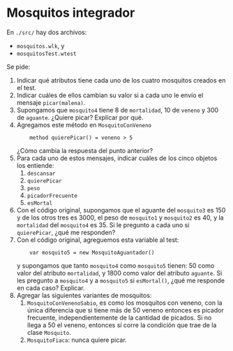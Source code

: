 # Mosquitos integrador

En `./src/` hay dos archivos:
- `mosquitos.wlk`, y
- `mosquitosTest.wtest`

Se pide:
1. Indicar qué atributos tiene cada uno de los cuatro mosquitos creados en el test.
1. Indicar cuáles de ellos cambian su valor si a cada uno le envío el mensaje `picar(malena)`.
1. Supongamos que `mosquito4` tiene 8 de `mortalidad`, 10 de `veneno` y 300 de `aguante`. ¿Quiere picar? Explicar por qué.
1. Agregamos este método en `MosquitoConVeneno`
    ```
        method quierePicar() = veneno > 5
    ```
    ¿Cómo cambia la respuesta del punto anterior?
1. Para cada uno de estos mensajes, indicar cuáles de los cinco objetos los entiende:
    1. `descansar`
    1. `quierePicar`
    1. `peso`
    1. `picadorFrecuente`
    1. `esMortal`
1. Con el código original, supongamos que el aguante del `mosquito3` es 150 y de los otros tres es 3000, el peso de `mosquito1` y `mosquito2` es 40, y la `mortalidad` del `mosquito4` es 35. Si le pregunto a cada uno si `quierePicar`, ¿qué me responden?
1. Con el código original, agreguemos esta variable al test:
    ```
        var mosquito5 = new MosquitoAguantador()
    ```
    y supongamos que tanto `mosquito4` como `mosquito5` tienen: 50 como valor del atributo `mortalidad`, y 1800 como valor del atributo `aguante`. Si les pregunto a `mosquito4` y a `mosquito5` si `esMortal()`, ¿qué me responde en cada caso? Explicar.
1. Agregar las siguientes variantes de mosquitos:
    1. `MosquitoConVenenoSabio`, es como los mosquitos con veneno, con la única diferencia que si tiene más de 50 veneno entonces es picador frecuente, independientemente de la cantidad de picados. Si no llega a 50 el veneno, entonces sí corre la condición que trae de la clase `Mosquito`.
    1. `MosquitoFiaca`: nunca quiere picar.